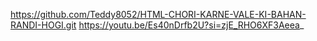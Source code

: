 https://github.com/Teddy8052/HTML-CHORI-KARNE-VALE-KI-BAHAN-RANDI-HOGI.git
https://youtu.be/Es40nDrfb2U?si=zjE_RHO6XF3Aeea_
